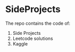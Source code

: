 # SideProjects

The repo contains the code of:

  1. Side Projects
  2. Leetcode solutions
  3. Kaggle
  
